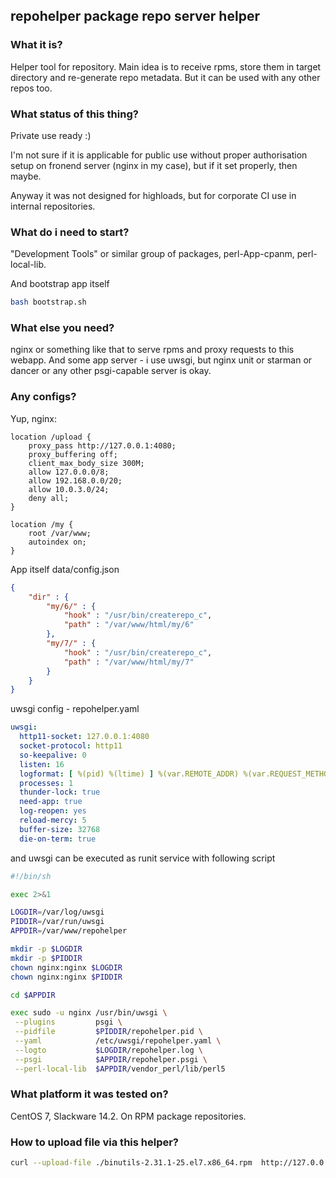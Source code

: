 ## repohelper package repo server helper

### What it is?

Helper tool for repository. Main idea is to receive rpms, store them in target
directory and re-generate repo metadata. But it can be used with any other repos
too.

### What status of this thing?

Private use ready :)

I'm not sure if it is applicable for public use without proper authorisation
setup on fronend server (nginx in my case), but if it set properly, then maybe.

Anyway it was not designed for highloads, but for corporate CI use in internal
repositories.

### What do i need to start?

"Development Tools" or similar group of packages, perl-App-cpanm,
perl-local-lib.

And bootstrap app itself

```sh
bash bootstrap.sh
```

### What else you need?

nginx or something like that to serve rpms and proxy requests to this webapp.
And some app server - i use uwsgi, but nginx unit or starman or dancer or any
other psgi-capable server is okay.

### Any configs?

Yup, nginx:

```
location /upload {
	proxy_pass http://127.0.0.1:4080;
	proxy_buffering off;
	client_max_body_size 300M;
	allow 127.0.0.0/8;
	allow 192.168.0.0/20;
	allow 10.0.3.0/24;
	deny all;
}

location /my {
	root /var/www;
	autoindex on;
}
```

App itself data/config.json

```json
{
    "dir" : {
        "my/6/" : {
            "hook" : "/usr/bin/createrepo_c",
            "path" : "/var/www/html/my/6"
        },
        "my/7/" : {
            "hook" : "/usr/bin/createrepo_c",
            "path" : "/var/www/html/my/7"
        }
    }
}
```

uwsgi config - repohelper.yaml

```yaml
uwsgi:
  http11-socket: 127.0.0.1:4080
  socket-protocol: http11
  so-keepalive: 0
  listen: 16
  logformat: [ %(pid) %(ltime) ] %(var.REMOTE_ADDR) %(var.REQUEST_METHOD) %(var.REQUEST_URI) => generated %(rsize) bytes in %(msecs) msecs (%(var.SERVER_PROTOCOL) %(status))
  processes: 1
  thunder-lock: true
  need-app: true
  log-reopen: yes
  reload-mercy: 5
  buffer-size: 32768
  die-on-term: true
```

and uwsgi can be executed as runit service with following script

```sh
#!/bin/sh

exec 2>&1

LOGDIR=/var/log/uwsgi
PIDDIR=/var/run/uwsgi
APPDIR=/var/www/repohelper

mkdir -p $LOGDIR
mkdir -p $PIDDIR
chown nginx:nginx $LOGDIR
chown nginx:nginx $PIDDIR

cd $APPDIR

exec sudo -u nginx /usr/bin/uwsgi \
 --plugins         psgi \
 --pidfile         $PIDDIR/repohelper.pid \
 --yaml            /etc/uwsgi/repohelper.yaml \
 --logto           $LOGDIR/repohelper.log \
 --psgi            $APPDIR/repohelper.psgi \
 --perl-local-lib  $APPDIR/vendor_perl/lib/perl5
```

### What platform it was tested on?

CentOS 7, Slackware 14.2. On RPM package repositories.

### How to upload file via this helper?

```sh
curl --upload-file ./binutils-2.31.1-25.el7.x86_64.rpm  http://127.0.0.1/upload/my/7/
```
